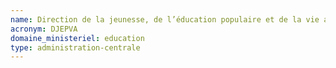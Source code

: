 ```yaml
---
name: Direction de la jeunesse, de l’éducation populaire et de la vie associative
acronym: DJEPVA
domaine_ministeriel: education
type: administration-centrale
---
```

